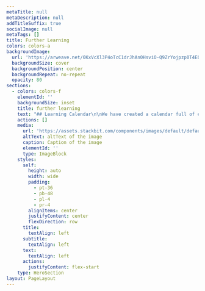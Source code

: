 ```yaml
---
metaTitle: null
metaDescription: null
addTitleSuffix: true
socialImage: null
metaTags: []
title: Further Learning
colors: colors-a
backgroundImage:
  url: 'https://arweave.net/0KxVcXl3P4oTcC1drJhAn0HsviO-Q9ZrYojpzp0T4E0'
  backgroundSize: cover
  backgroundPosition: center
  backgroundRepeat: no-repeat
  opacity: 80
sections:
  - colors: colors-f
    elementId: ''
    backgroundSize: inset
    title: further learning
    text: "## Learning Calendar\n\nWe have created a calendar full of events where you can learn more about the different areas of Token Engineering. This calendar will have events from multiple organisations and individuals in the Token Engineering community.\n\n\n\n## Longtail Financial Bootcamp\n\nLongtail Financial is working on a Token Engineering bootcamp, which starts with the Consilience Library. If you’d like to learn more about their bootcamp, join the Longtail Financial discord [here](https://discord.com/invite/FPHJfd2hAN).\n\n[Join the Longtail Financial Discord Server!](https://discord.com/invite/FPHJfd2hAN)\n\n## Token Engineering Academy\n\n### Degree\n\nToken Engineering Academy will be building the first bachelor-level education program and NFT-based certification, open job-boards and matchmaking activities for projects seeking Token Engineering expertise. Via this offering, they are defining standards for this new discipline. Additionally, NFT-based certification opens the door for new value flows in TE education and research.\n\nYou can read more on their proposal [here](https://forum.tecommons.org/t/te-fundamentals-te-academy/749):\n\n[TE Fundamentals (TE Academy)](https://forum.tecommons.org/t/te-fundamentals-te-academy/749)\n\nYou can join their AMA event happening on February 4, 2022 to learn more about this program. The event is [here](https://www.notion.so/TE-Fundamentals-AMA-with-TE-Commons-e9d48813648e4dd88a4e4aacf5ca9335):\n\n[TE Fundamentals AMA with TE Commons](https://www.notion.so/TE-Fundamentals-AMA-with-TE-Commons-e9d48813648e4dd88a4e4aacf5ca9335)\n\n### Academy\n\nThe Token Engineering Academy offers lectures, workshops, and seminars for anyone interested in this new, emerging field. They invite individuals and project teams to learn, collaborate, and put token engineering into practice. Please get in touch if you'd like to bring your team to TE Academy:\_<contact@tokenengineering.net>.\n\n[TokenEngineering Academy | Token Engineering](https://tokenengineeringcommunity.github.io/website/docs/academy-welcome)\n\n## Token Engineering Book\n\nA Hitchhiker's Guide to Token Engineering is a community-sourced and crowdfunded book and online content repo for token designers, entrepreneurs and applied researchers aimed at becoming a practical guide. Parts of it have already contributed to Token Engineering Academy's first course on Ecosystem Value Flows. Feel free to take part in live sessions around combination of Chapter contents as well as provide feedback that will help shape the first and follow-on editions that will be released as chapters come online.\n\nYou can join the conversation, and keep up to date with events in the #te-book channel of the Token Engineering Academy server [here](https://discord.gg/TDuq49475C):\n\n[Join the Token Engineering Discord Server!](https://discord.gg/TDuq49475C)\n\n## Impact Pirates\n\nImpact Pirates is an open source ecosystem co-creation game for connecting ecovillages and coastal ecovillages to oceanic regenerative stations like kelp farming, regenerative farming, forest stewardship to [create more CO2 sinks and actively avoid CO2](https://drawdown.org/drawdown-framework).\n\nParticipants playfully learn about [Token Engineering](https://tokenengineeringcommunity.github.io/website/) and [Ecosystem Valueflows course content](https://tokenengineeringcommunity.github.io/website/docs/academy-tmg1-ecosystem/) in a game-based framework, which we call [Electric Circus](https://freeel.io/workshops#rpg). Playing and building\_games helps people understand complex systems—including their own systems of thinking.\n\n[Electric Circus proudly presents Impact Pirates | Grants](https://gitcoin.co/grants/1638/electric-circus-proudly-presents-impact-pirates)\n\nYou can join the Impact Pirates channel within the Enlivening Value Flows discord [here](https://discord.com/channels/929391167265710080/931654277053689907):\n\n[Discord - A New Way to Chat with Friends & Communities](https://discord.com/channels/929391167265710080/931654277053689907)\n\n"
    actions: []
    media:
      url: 'https://assets.stackbit.com/components/images/default/default-image.png'
      altText: altText of the image
      caption: Caption of the image
      elementId: ''
      type: ImageBlock
    styles:
      self:
        height: auto
        width: wide
        padding:
          - pt-36
          - pb-48
          - pl-4
          - pr-4
        alignItems: center
        justifyContent: center
        flexDirection: row
      title:
        textAlign: left
      subtitle:
        textAlign: left
      text:
        textAlign: left
      actions:
        justifyContent: flex-start
    type: HeroSection
layout: PageLayout
---
```


